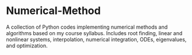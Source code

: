 # Numerical-Method
A collection of Python codes implementing numerical methods and algorithms based on my course syllabus. Includes root finding, linear and nonlinear systems, interpolation, numerical integration, ODEs, eigenvalues, and optimization.
